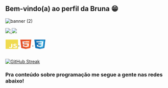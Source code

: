 ## Bem-vindo(a) ao perfil da Bruna 😁

![banner (2)](https://github.com/brunateixeira06/brunateixeira06/assets/104105598/31161cba-d150-427b-a0fc-be466a703dc9)


 <div>
   <a href="https://github.com/brunateixeira06">
   <img height="180em" src="https://github-readme-stats.vercel.app/api?username=brunateixeira06&show_icons=true&theme=radical&include_all_commits=true&count_private=true"/>
   <img height="180em" src="https://github-readme-stats.vercel.app/api/top-langs/?username=brunateixeira06&layout=compact&langs_count=6&theme=radical"/>

</div>
<div style="display: inline_block"><br>
  <img align="center" alt="Js" height="30" width="40" src="https://raw.githubusercontent.com/devicons/devicon/master/icons/javascript/javascript-plain.svg ">
  <img align="center" alt="HTML" height="30" width="40" src="https://raw.githubusercontent.com/devicons/devicon/master/icons/html5/html5-original.svg ">
  <img align="center" alt="CSS" height="30" width="40" src="https://raw.githubusercontent.com/devicons/devicon/master/icons/css3/css3-original.svg ">
</div>
 
 <br>

[![GitHub Streak](http://github-readme-streak-stats.herokuapp.com?user=brunateixeira06&theme=radical&hide_border=falso&mode=weekly)](https://git.io/streak-stats)
 
  ### Pra conteúdo sobre programação me segue a gente nas redes abaixo!
 
